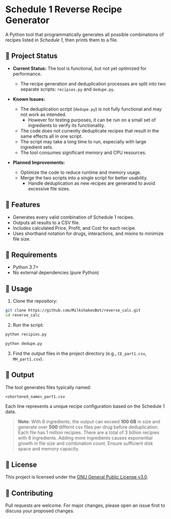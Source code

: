 # Schedule 1 Reverse Recipe Generator

A Python tool that programmatically generates all possible combinations of recipes listed in _Schedule 1_, then prints them to a file.

## 📜 Project Status

- **Current Status:** The tool is functional, but not yet optimized for performance.
  - The recipe generation and deduplication processes are split into two separate scripts: `recipies.py` and `dedupe.py`.
- **Known Issues:**

  - The deduplication script (`dedupe.py`) is not fully functional and may not work as intended.
    - However for testing purposes, it can be run on a small set of ingredients to verify its functionality.
  - The code does not currently deduplicate recipes that result in the same effects all in one script.
  - The script may take a long time to run, especially with large ingredient sets.
  - The tool consumes significant memory and CPU resources.

- **Planned Improvements:**

  - Optimize the code to reduce runtime and memory usage.
  - Merge the two scripts into a single script for better usability.
    - Handle deduplication as new recipes are generated to avoid excessive file sizes.

## 🔧 Features

- Generates every valid combination of Schedule 1 recipes.
- Outputs all results to a CSV file.
- Includes calculated Price, Profit, and Cost for each recipe.
- Uses shorthand notation for drugs, interactions, and mixins to minimize file size.

## 📆 Requirements

- Python 3.7+
- No external dependencies (pure Python)

## 🚀 Usage

1. Clone the repository:

```bash
git clone https://github.com/MilkshakesBot/reverse_calc.git
cd reverse_calc
```

2. Run the script:

```bash
python recipies.py
```

```bash
python dedupe.py
```

3. Find the output files in the project directory (e.g., `CE_part1.csv`, `MH_part1.csv`).

## 📁 Output

The tool generates files typically named:

```
<shortened_name>_part1.csv
```

Each line represents a unique recipe configuration based on the Schedule 1 data.

> **Note:** With 8 ingredients, the output can exceed **100 GB** in size and generate over **500** differnt csv files per drug before deduplication. Each file has 1 million recipies. There are a total of 3 billion recipies with 8 ingredients. Adding more ingredients causes exponential growth in file size and combination count. Ensure sufficient disk space and memory capacity.

## 📄 License

This project is licensed under the [GNU General Public License v3.0](https://github.com/MilkshakesBot/reverse_calc/blob/main/LICENSE).

## 🡋 Contributing

Pull requests are welcome. For major changes, please open an issue first to discuss your proposed changes.
